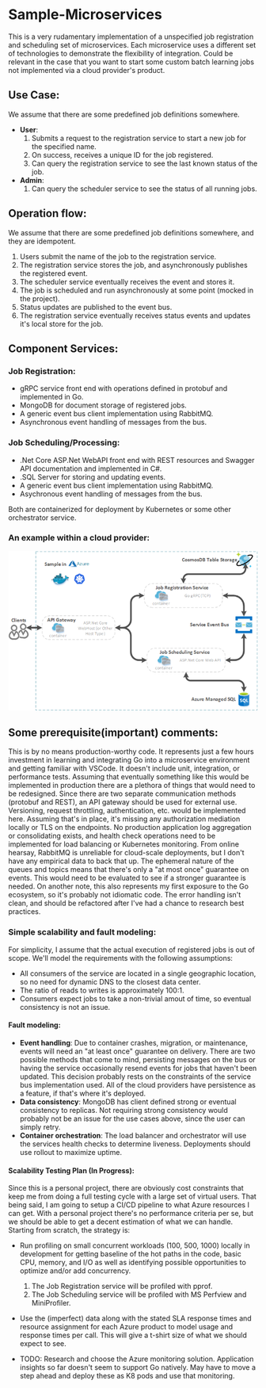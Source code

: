 # Sample-Microservices
This is a very rudamentary implementation of a unspecified job registration and scheduling set of microservices. Each microservice uses a different set of technologies to demonstrate the flexibility of integration. Could be relevant in the case that you want to start some custom batch learning jobs not implemented via a cloud provider's product.

## Use Case:
We assume that there are some predefined job definitions somewhere.

* __User__:
  1. Submits a request to the registration service to start a new job for the specified name.
  2. On success, receives a unique ID for the job registered.
  3. Can query the registration service to see the last known status of the job.
* __Admin__:
  1. Can query the scheduler service to see the status of all running jobs.

## Operation flow:
We assume that there are some predefined job definitions somewhere, and they are idempotent.

1. Users submit the name of the job to the registration service.
2. The registration service stores the job, and asynchronously publishes the registered event.
3. The scheduler service eventually receives the event and stores it.
4. The job is scheduled and run asynchronously at some point (mocked in the project).
5. Status updates are published to the event bus.
6. The registration service eventually receives status events and updates it's local store for the job.

## Component Services:

### Job Registration:
* gRPC service front end with operations defined in protobuf and implemented in Go.
* MongoDB for document storage of registered jobs.
* A generic event bus client implementation using RabbitMQ.
* Asynchronous event handling of messages from the bus.

### Job Scheduling/Processing:
* .Net Core ASP.Net WebAPI front end with REST resources and Swagger API documentation and implemented in C#.
* .SQL Server for storing and updating events.
* A generic event bus client implementation using RabbitMQ.
* Asychronous event handling of messages from the bus.

Both are containerized for deployment by Kubernetes or some other orchestrator service.

### An example within a cloud provider:
![Simple Diagram](./microservice.png)

## Some prerequisite(important) comments:
This is by no means production-worthy code. It represents just a few hours investment in learning and integrating Go into a microservice environment and getting familiar with VSCode. It doesn't include unit, integration, or performance tests. Assuming that eventually something like this would be implemented in production there are a plethora of things that would need to be redesigned. Since there are two separate communication methods (protobuf and REST), an API gateway should be used for external use. Versioning, request throttling, authentication, etc. would be implemented here. Assuming that's in place, it's missing any authorization mediation locally or TLS on the endpoints. No production application log aggregation or consolidating exists, and health check operations need to be implemented for load balancing or Kubernetes monitoring. From online hearsay, RabbitMQ is unreliable for cloud-scale deployments, but I don't have any empirical data to back that up. The ephemeral nature of the queues and topics means that there's only a "at most once" guarantee on events. This would need to be evaluated to see if a stronger guarantee is needed. On another note, this also represents my first exposure to the Go ecosystem, so it's probably not idiomatic code. The error handling isn't clean, and should be refactored after I've had a chance to research best practices.

### Simple scalability and fault modeling:
For simplicity, I assume that the actual execution of registered jobs is out of scope. We'll model the requirements with the following assumptions:

* All consumers of the service are located in a single geographic location, so no need for dynamic DNS to the 
closest data center.
* The ratio of reads to writes is approximately 100:1.
* Consumers expect jobs to take a non-trivial amout of time, so eventual consistency is not an issue.

#### Fault modeling:

* __Event handling__: Due to container crashes, migration, or maintenance, events will need an "at least once" guarantee on delivery. There are two possible methods that come to mind, persisting messages on the bus or having the service occasionally resend events for jobs that haven't been updated. This decision probably rests on the constraints of the service bus implementation used. All of the cloud providers have persistence as a feature, if that's where it's deployed.
* __Data consistency__: MongoDB has client defined strong or eventual consistency to replicas. Not requiring strong consistency would probably not be an issue for the use cases above, since the user can simply retry.
* __Container orchestration__: The load balancer and orchestrator will use the services health checks to determine liveness. Deployments should use rollout to maximize uptime.

#### Scalability Testing Plan (In Progress):
Since this is a personal project, there are obviously cost constraints that keep me from doing a full testing cycle with a large set of virtual users.  That being said, I am going to setup a CI/CD pipeline to what Azure resources I can get. With a personal project there's no performance criteria per se, but we should be able to get a decent estimation of what we can handle. Starting from scratch, the strategy is:

* Run profiling on small concurrent workloads (100, 500, 1000) locally in development for getting baseline of the hot paths in the code, basic CPU, memory, and I/O as well as identifying possible opportunities to optimize and/or add concurrency. 
  1. The Job Registration service will be profiled with pprof.
  2. The Job Scheduling service will be profiled with MS Perfview and MiniProfiler.

* Use the (imperfect) data along with the stated SLA response times and resource assignment for each Azure product to model usage and response times per call. This will give a t-shirt size of what we should expect to see.

*  TODO: Research and choose the Azure monitoring solution.  Application insights so far doesn't seem to support Go natively. May have to move a step ahead and deploy these as K8 pods and use that monitoring.